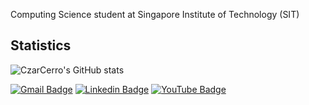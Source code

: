Computing Science student at Singapore Institute of Technology (SIT)

## Statistics
![CzarCerro's GitHub stats](https://github-readme-stats.vercel.app/api?username=CzarCerro&show_icons=true&theme=radical&count_private=true)

[![Gmail Badge](https://img.shields.io/badge/-abramobligacion@gmail.com-c14438?style=flat-square&logo=Gmail&logoColor=white&link=mailto:abramobligacion@gmail.com)](mailto:abramobligacion@gmail.com) [![Linkedin Badge](https://img.shields.io/badge/-abramobligacion-blue?style=flat-square&logo=Linkedin&logoColor=white&link=https://www.linkedin.com/in/abramobligacion/)](https://www.linkedin.com/in/abramobligacion/) [![YouTube Badge](https://img.shields.io/badge/-@ANCO-c4302b?style=flat-square&labelColor=c4302b&logo=youtube&logoColor=white&link=https://www.youtube.com/channel/UCaBWEDR0uSUioKeuUn38JpA)](https://www.youtube.com/channel/UCaBWEDR0uSUioKeuUn38JpA)


